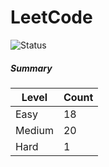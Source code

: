 # LeetCode

![Status](https://img.shields.io/badge/status-39%2F329-brightgreen.svg)

##### Summary

| Level  | Count|
|--------|------|
| Easy   |  18  |
| Medium |  20  |
| Hard   |  1   |
